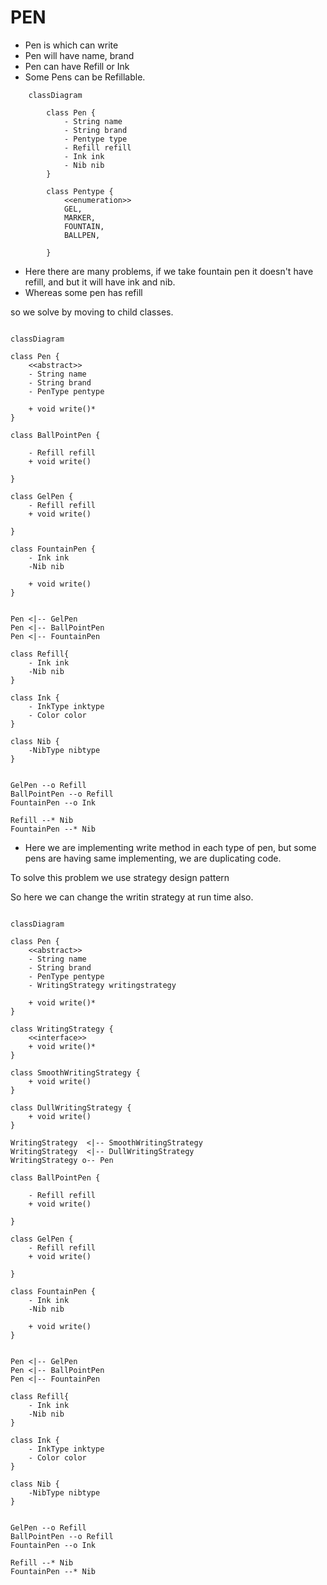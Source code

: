 # PEN

- Pen is which can write
- Pen will have name, brand
- Pen can have Refill or Ink
- Some Pens can be Refillable.

```mermaid
    classDiagram

        class Pen {
            - String name
            - String brand
            - Pentype type
            - Refill refill
            - Ink ink
            - Nib nib
        }

        class Pentype {
            <<enumeration>>
            GEL,
            MARKER,
            FOUNTAIN,
            BALLPEN,

        }

```

- Here there are many problems, if we take fountain pen it doesn't have refill, and but it will have ink and nib.
- Whereas some pen has refill

so we solve by moving to child classes.

```mermaid

classDiagram

class Pen {
    <<abstract>>
    - String name
    - String brand
    - PenType pentype

    + void write()*
}

class BallPointPen {

    - Refill refill
    + void write()

}

class GelPen {
    - Refill refill
    + void write()

}

class FountainPen {
    - Ink ink
    -Nib nib

    + void write()
}


Pen <|-- GelPen
Pen <|-- BallPointPen
Pen <|-- FountainPen

class Refill{
    - Ink ink
    -Nib nib
}

class Ink {
    - InkType inktype
    - Color color
}

class Nib {
    -NibType nibtype
}


GelPen --o Refill
BallPointPen --o Refill
FountainPen --o Ink

Refill --* Nib
FountainPen --* Nib

```

- Here we are implementing write method in each type of pen, but some pens are having same implementing, we are duplicating code.

To solve this problem we use strategy design pattern

So here we can change the writin strategy at run time also.

```mermaid

classDiagram

class Pen {
    <<abstract>>
    - String name
    - String brand
    - PenType pentype
    - WritingStrategy writingstrategy

    + void write()*
}

class WritingStrategy {
    <<interface>>
    + void write()*
}

class SmoothWritingStrategy {
    + void write()
}

class DullWritingStrategy {
    + void write()
}

WritingStrategy  <|-- SmoothWritingStrategy
WritingStrategy  <|-- DullWritingStrategy
WritingStrategy o-- Pen

class BallPointPen {

    - Refill refill
    + void write()

}

class GelPen {
    - Refill refill
    + void write()

}

class FountainPen {
    - Ink ink
    -Nib nib

    + void write()
}


Pen <|-- GelPen
Pen <|-- BallPointPen
Pen <|-- FountainPen

class Refill{
    - Ink ink
    -Nib nib
}

class Ink {
    - InkType inktype
    - Color color
}

class Nib {
    -NibType nibtype
}


GelPen --o Refill
BallPointPen --o Refill
FountainPen --o Ink

Refill --* Nib
FountainPen --* Nib

```
